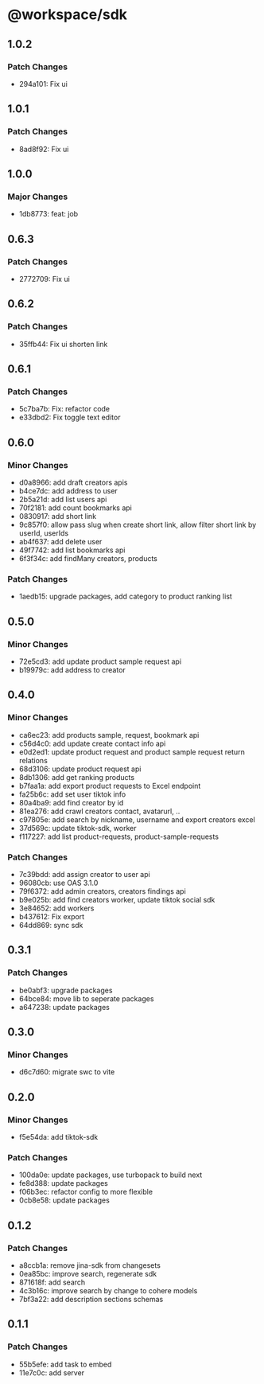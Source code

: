 # @workspace/sdk

## 1.0.2

### Patch Changes

- 294a101: Fix ui

## 1.0.1

### Patch Changes

- 8ad8f92: Fix ui

## 1.0.0

### Major Changes

- 1db8773: feat: job

## 0.6.3

### Patch Changes

- 2772709: Fix ui

## 0.6.2

### Patch Changes

- 35ffb44: Fix ui shorten link

## 0.6.1

### Patch Changes

- 5c7ba7b: Fix: refactor code
- e33dbd2: Fix toggle text editor

## 0.6.0

### Minor Changes

- d0a8966: add draft creators apis
- b4ce7dc: add address to user
- 2b5a21d: add list users api
- 70f2181: add count bookmarks api
- 0830917: add short link
- 9c857f0: allow pass slug when create short link, allow filter short link by userId, userIds
- ab4f637: add delete user
- 49f7742: add list bookmarks api
- 6f3f34c: add findMany creators, products

### Patch Changes

- 1aedb15: upgrade packages, add category to product ranking list

## 0.5.0

### Minor Changes

- 72e5cd3: add update product sample request api
- b19979c: add address to creator

## 0.4.0

### Minor Changes

- ca6ec23: add products sample, request, bookmark api
- c56d4c0: add update create contact info api
- e0d2ed1: update product request and product sample request return relations
- 68d3106: update product request api
- 8db1306: add get ranking products
- b7faa1a: add export product requests to Excel endpoint
- fa25b6c: add set user tiktok info
- 80a4ba9: add find creator by id
- 81ea276: add crawl creators contact, avatarurl, ..
- c97805e: add search by nickname, username and export creators excel
- 37d569c: update tiktok-sdk, worker
- f117227: add list product-requests, product-sample-requests

### Patch Changes

- 7c39bdd: add assign creator to user api
- 96080cb: use OAS 3.1.0
- 79f6372: add admin creators, creators findings api
- b9e025b: add find creators worker, update tiktok social sdk
- 3e84652: add workers
- b437612: Fix export
- 64dd869: sync sdk

## 0.3.1

### Patch Changes

- be0abf3: upgrade packages
- 64bce84: move lib to seperate packages
- a647238: update packages

## 0.3.0

### Minor Changes

- d6c7d60: migrate swc to vite

## 0.2.0

### Minor Changes

- f5e54da: add tiktok-sdk

### Patch Changes

- 100da0e: update packages, use turbopack to build next
- fe8d388: update packages
- f06b3ec: refactor config to more flexible
- 0cb8e58: update packages

## 0.1.2

### Patch Changes

- a8ccb1a: remove jina-sdk from changesets
- 0ea85bc: improve search, regenerate sdk
- 871618f: add search
- 4c3b16c: improve search by change to cohere models
- 7bf3a22: add description sections schemas

## 0.1.1

### Patch Changes

- 55b5efe: add task to embed
- 11e7c0c: add server
